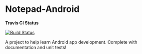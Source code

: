 Notepad-Android
===============

__Travis CI Status__

[![Build Status](https://travis-ci.org/elmundio87/Notepad-Android.png?branch=master)](https://travis-ci.org/elmundio87/Notepad-Android)

A project to help learn Android app development. Complete with documentation and unit tests!


